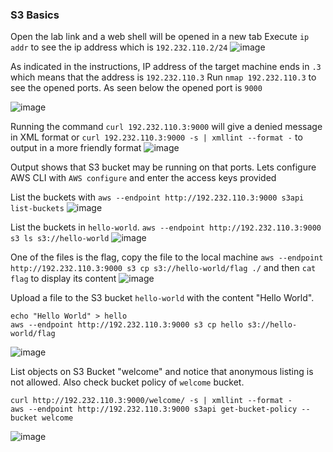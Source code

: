### S3 Basics 

Open the lab link and a web shell will be opened in a new tab
Execute `ip addr` to see the ip address which is `192.232.110.2/24`
![image](https://user-images.githubusercontent.com/46797181/226777666-286fc121-053a-43a1-8b46-8c2eda33d6a1.png)

As indicated in the instructions, IP address of the target machine ends in `.3` which means that the address is `192.232.110.3`
Run `nmap 192.232.110.3` to see the opened ports. As seen below the opened port is `9000`

![image](https://user-images.githubusercontent.com/46797181/226778136-94ac68fc-e577-4f68-8469-dd3e35778983.png)

Running the command `curl 192.232.110.3:9000` will give a denied message in XML format or `curl 192.232.110.3:9000 -s | xmllint --format -` to output in a more friendly format
![image](https://user-images.githubusercontent.com/46797181/226778491-7d75134d-4b12-4380-bace-46b8e94871ec.png)

Output shows that S3 bucket may be running on that ports. Lets configure AWS CLI with `AWS configure` and enter the access keys provided

List the buckets with `aws --endpoint http://192.232.110.3:9000 s3api list-buckets` 
![image](https://user-images.githubusercontent.com/46797181/226779629-1f68b808-84da-4b1d-a05f-cf0edf991d90.png)

List the buckets in `hello-world`. `aws --endpoint http://192.232.110.3:9000 s3 ls s3://hello-world`
![image](https://user-images.githubusercontent.com/46797181/226780793-1ecc33b0-02f1-4165-a4a6-7e21a75813a9.png)

One of the files is the flag, copy the file to the local machine `aws --endpoint http://192.232.110.3:9000 s3 cp s3://hello-world/flag ./` and then `cat flag` to display its content
![image](https://user-images.githubusercontent.com/46797181/226781230-9beeda32-a64d-4c45-a011-f9c159c58a70.png)

Upload a file to the S3 bucket `hello-world` with the content "Hello World". 

```
echo "Hello World" > hello
aws --endpoint http://192.232.110.3:9000 s3 cp hello s3://hello-world/flag 
```
![image](https://user-images.githubusercontent.com/46797181/226781987-1a87886e-e7dc-46dc-a5c0-01e1fe45939e.png)

List objects on S3 Bucket "welcome" and notice that anonymous listing is not allowed. Also check bucket policy of `welcome` bucket.

```
curl http://192.232.110.3:9000/welcome/ -s | xmllint --format -
aws --endpoint http://192.232.110.3:9000 s3api get-bucket-policy --bucket welcome
```
![image](https://user-images.githubusercontent.com/46797181/226782905-daf0d948-bba9-4421-821f-9c5d34fd2e40.png)


















